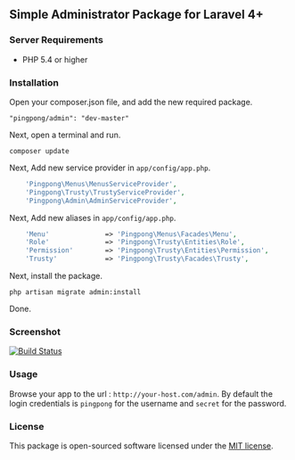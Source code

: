 ## Simple Administrator Package for Laravel 4+

### Server Requirements

- PHP 5.4 or higher

### Installation

Open your composer.json file, and add the new required package.
```
"pingpong/admin": "dev-master" 
```
Next, open a terminal and run.
```
composer update 
```

Next, Add new service provider in `app/config/app.php`.

```php
    'Pingpong\Menus\MenusServiceProvider',
    'Pingpong\Trusty\TrustyServiceProvider',
    'Pingpong\Admin\AdminServiceProvider',
```

Next, Add new aliases in `app/config/app.php`.

```php
    'Menu'				=> 'Pingpong\Menus\Facades\Menu',
    'Role'			    => 'Pingpong\Trusty\Entities\Role',
    'Permission'	    => 'Pingpong\Trusty\Entities\Permission',
    'Trusty'	    	=> 'Pingpong\Trusty\Facades\Trusty',
```

Next, install the package.
```
php artisan migrate admin:install
```

Done.

### Screenshot

[![Build Status](https://photos-5.dropbox.com/t/0/AAByRnUhhKoHkXeQsRIWK7WuAWSoU9tzrL8exiddZFSOVA/12/194732116/png/1024x768/3/1404982800/0/2/pingpong-admin-shot.png/T2KXwZrUInP7puy0oZloUE-x0OW45psQ_NETUcxy5x0)](https://www.dropbox.com/s/p5eaocivrb3t77h/pingpong-admin-shot.png)

### Usage

Browse your app to the url : `http://your-host.com/admin`. By default the login credentials is `pingpong` for the username and `secret` for the password.

### License

This package is open-sourced software licensed under the [MIT license](http://opensource.org/licenses/MIT).